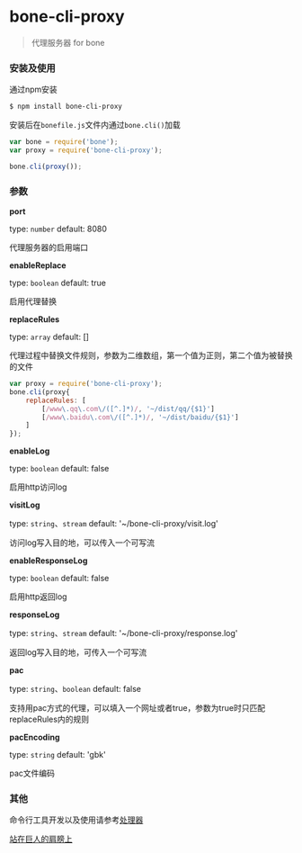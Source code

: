 # bone-cli-proxy
> 代理服务器 for bone

### 安装及使用

通过npm安装

```sh
$ npm install bone-cli-proxy 
```

安装后在`bonefile.js`文件内通过`bone.cli()`加载

```js
var bone = require('bone');
var proxy = require('bone-cli-proxy');

bone.cli(proxy());
```

### 参数

**port**

type: `number` default: 8080

代理服务器的启用端口

**enableReplace**

type: `boolean` default: true

启用代理替换

**replaceRules**

type: `array` default: []

代理过程中替换文件规则，参数为二维数组，第一个值为正则，第二个值为被替换的文件

```js
var proxy = require('bone-cli-proxy');
bone.cli(proxy{
	replaceRules: [
		[/www\.qq\.com\/([^.]*)/, '~/dist/qq/{$1}']
		[/www\.baidu\.com\/([^.]*)/, '~/dist/baidu/{$1}']
	]
});

```

**enableLog**

type: `boolean` default: false

启用http访问log

**visitLog**

type: `string`、`stream` default: '~/bone-cli-proxy/visit.log'

访问log写入目的地，可以传入一个可写流

**enableResponseLog**

type: `boolean` default: false

启用http返回log

**responseLog**

type: `string`、`stream` default: '~/bone-cli-proxy/response.log'

返回log写入目的地，可传入一个可写流

**pac**

type: `string`、`boolean` default: false

支持用pac方式的代理，可以填入一个网址或者true，参数为true时只匹配replaceRules内的规则

**pacEncoding**

type: `string` default: 'gbk'

pac文件编码

### 其他

命令行工具开发以及使用请参考[处理器](https://github.com/wyicwx/bone-cli)

[站在巨人的肩膀上](https://github.com/stauren/macFiddler)